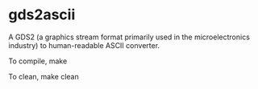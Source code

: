 gds2ascii
====================
A GDS2 (a graphics stream format primarily used in the microelectronics industry) to human-readable ASCII converter.

To compile,
	make

To clean,
	make clean
